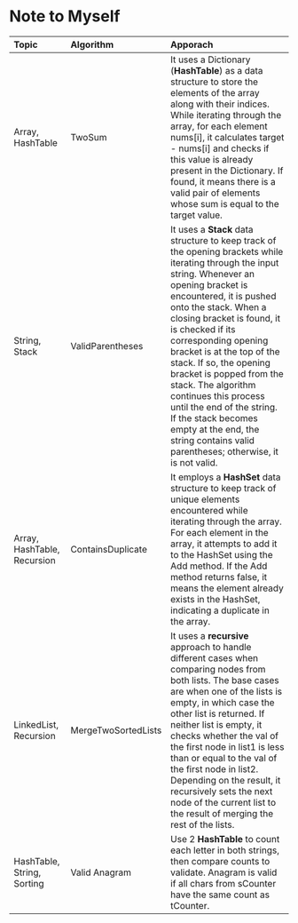 # Note to Myself

| Topic  | Algorithm  | Apporach |
| :------------ |:--------------- |:----- |
| Array, HashTable      | TwoSum | It uses a Dictionary (**HashTable**) as a data structure to store the elements of the array along with their indices. While iterating through the array, for each element nums[i], it calculates target - nums[i] and checks if this value is already present in the Dictionary. If found, it means there is a valid pair of elements whose sum is equal to the target value. |
| String, Stack         | ValidParentheses | It uses a **Stack** data structure to keep track of the opening brackets while iterating through the input string. Whenever an opening bracket is encountered, it is pushed onto the stack. When a closing bracket is found, it is checked if its corresponding opening bracket is at the top of the stack. If so, the opening bracket is popped from the stack. The algorithm continues this process until the end of the string. If the stack becomes empty at the end, the string contains valid parentheses; otherwise, it is not valid. |
| Array, HashTable, Recursion | ContainsDuplicate | It employs a **HashSet** data structure to keep track of unique elements encountered while iterating through the array. For each element in the array, it attempts to add it to the HashSet using the Add method. If the Add method returns false, it means the element already exists in the HashSet, indicating a duplicate in the array. |
| LinkedList, Recursion | MergeTwoSortedLists | It uses a **recursive** approach to handle different cases when comparing nodes from both lists. The base cases are when one of the lists is empty, in which case the other list is returned. If neither list is empty, it checks whether the val of the first node in list1 is less than or equal to the val of the first node in list2. Depending on the result, it recursively sets the next node of the current list to the result of merging the rest of the lists. |
| HashTable, String, Sorting | Valid Anagram | Use 2 **HashTable** to count each letter in both strings, then compare counts to validate. Anagram is valid if all chars from sCounter have the same count as tCounter. |
